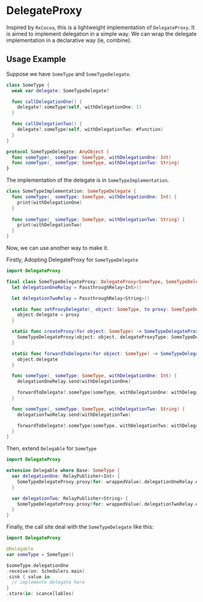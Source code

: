 # DelegateProxy

Inspired by `RxCocoa`, this is a lightweight implementation of `DelegateProxy`. It is aimed to implement delegation in a simple way. We can wrap the delegate implementation in a declarative way (ie, combine).

## Usage Example

Suppose we have `SomeType` and `SomeTypeDelegate`.

```swift
class SomeType {
  weak var delegate: SomeTypeDelegate?

  func callDelegationOne() {
    delegate?.someType(self, withDelegationOne: 1)
  }

  func callDelegationTwo() {
    delegate?.someType(self, withDelegationTwo: #function)
  }
}

protocol SomeTypeDelegate: AnyObject {
  func someType(_ someType: SomeType, withDelegationOne: Int)
  func someType(_ someType: SomeType, withDelegationTwo: String)
}
```

The implementation of the delegate is in `SomeTypeImplementation`.


```swift
class SomeTypeImplementation: SomeTypeDelegate {
  func someType(_ someType: SomeType, withDelegationOne: Int) {
    print(withDelegationOne)
  }
  
  func someType(_ someType: SomeType, withDelegationTwo: String) {
    print(withDelegationTwo)
  }
}
```

Now, we can use another way to make it.

Firstly, Adopting DelegateProxy for `SomeTypeDelegate`

```swift
import DelegateProxy

final class SomeTypeDelegateProxy: DelegateProxy<SomeType, SomeTypeDelegate>, DelegateProxyProtocol, SomeTypeDelegate {
  let delegationOneRelay = PassthroughRelay<Int>()

  let delegationTwoRelay = PassthroughRelay<String>()

  static func setProxyDelegate(_ object: SomeType, to proxy: SomeTypeDelegateProxy) {
    object.delegate = proxy
  }

  static func createProxy(for object: SomeType) -> SomeTypeDelegateProxy {
    SomeTypeDelegateProxy(object: object, delegateProxyType: SomeTypeDelegateProxy.self)
  }

  static func forwardToDelegate(for object: SomeType) -> SomeTypeDelegate? {
    object.delegate
  }

  func someType(_ someType: SomeType, withDelegationOne: Int) {
    delegationOneRelay.send(withDelegationOne)

    forwardToDelegate?.someType(someType, withDelegationOne: withDelegationOne)
  }

  func someType(_ someType: SomeType, withDelegationTwo: String) {
    delegationTwoRelay.send(withDelegationTwo)

    forwardToDelegate?.someType(someType, withDelegationTwo: withDelegationTwo)
  }
}
```

Then, extend `Delegable` for `SomeType`

```swift
import DelegateProxy

extension Delegable where Base: SomeType {
  var delegationOne: RelayPublisher<Int> {
    SomeTypeDelegateProxy.proxy(for: wrappedValue).delegationOneRelay.eraseToAnyPublisher()
  }

  var delegationTwo: RelayPublisher<String> {
    SomeTypeDelegateProxy.proxy(for: wrappedValue).delegationTwoRelay.eraseToAnyPublisher()
  }
}
```

Finally, the call site deal with the `SomeTypeDelegate` like this:

```swift
import DelegateProxy

@Delegable
var someType = SomeType()

$someType.delegationOne
.receive(on: Schedulers.main)
.sink { value in
  // implemente delegate here
}
.store(in: &cancellables)  
```


